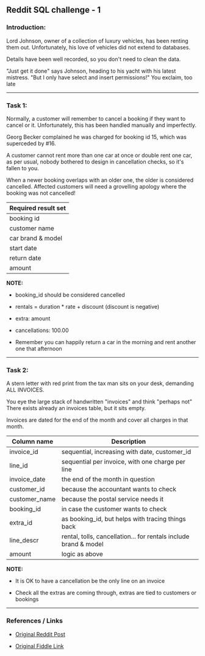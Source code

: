 ## Reddit SQL challenge - 1

### **Introduction:**

Lord Johnson, owner of a collection of luxury vehicles, has been renting them out.
Unfortunately, his love of vehicles did not extend to databases.

Details have been well recorded, so you don't need to clean the data.

"Just get it done" says Johnson, heading to his yacht with his latest mistress.
"But I only have select and insert permissions!" You exclaim, too late

---

### **Task 1:**

Normally, a customer will remember to cancel a booking if they want to cancel or it.
Unfortunately, this has been handled manually and imperfectly.

Georg Becker complained he was charged for booking id 15, which was superceded by #16.

A customer cannot rent more than one car at once or double rent one car, as per usual, nobody bothered to design in cancellation checks, so it's fallen to you.

When a newer booking overlaps with an older one, the older is considered cancelled.
Affected customers will need a grovelling apology where the booking was not cancelled!

**Required result set** |
--|
booking id |
customer name |
car brand & model |
start date |
return date |
amount  |     

**NOTE:**

- booking_id should be considered cancelled

- rentals = duration * rate + discount (discount is negative)

- extra: amount

- cancellations: 100.00

- Remember you can happily return a car in the morning and rent another one that afternoon

---

### **Task 2:**

A stern letter with red print from the tax man sits on your desk, demanding ALL INVOICES.

You eye the large stack of handwritten "invoices" and think "perhaps not"
There exists already an invoices table, but it sits empty.

Invoices are dated for the end of the month and cover all charges in that month.

Column name | Description |
--|--|
invoice_id    |  sequential, increasing with date, customer_id|
line_id       |  sequential per invoice, with one charge per line|
invoice_date  |  the end of the month in question|
customer_id   |  because the accountant wants to check|
customer_name |  because the postal service needs it|
booking_id    |  in case the customer wants to check|
extra_id      |  as booking_id, but helps with tracing things back|
line_descr    |  rental, tolls, cancellation... for rentals include brand & model |
amount        |  logic as above|

**NOTE:**

- It is OK to have a cancellation be the only line on an invoice

- Check all the extras are coming through, extras are tied to customers or bookings

---

### References / Links

- [Original Reddit Post](https://old.reddit.com/r/SQL/comments/uafw29/sql_challenge_i_made_for_you_guys_medium_advanced/)

- [Original Fiddle Link](https://www.db-fiddle.com/f/pDcD13Grye9Rycb2Pissei/4)